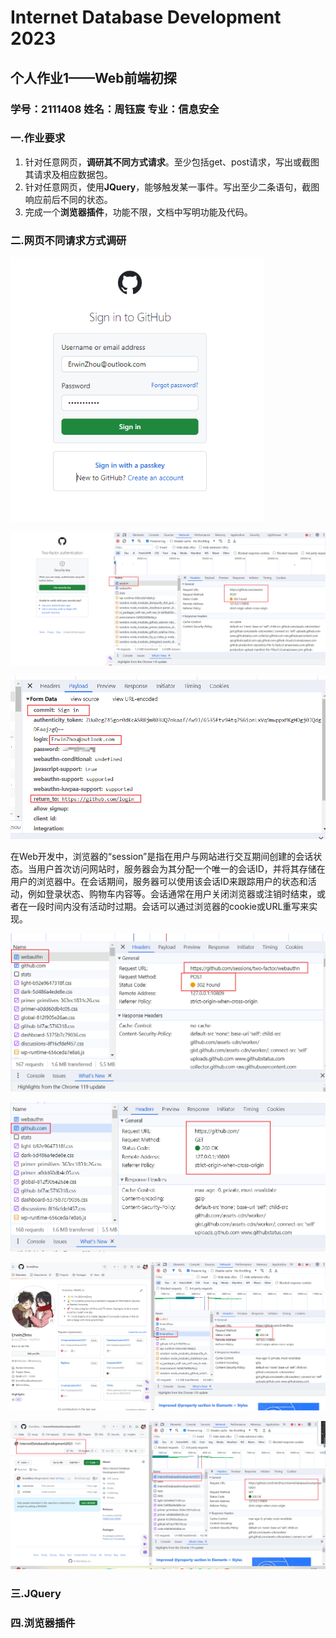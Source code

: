 # Internet Database Development 2023

## 个人作业1——Web前端初探

### 学号：2111408 	姓名：周钰宸	专业：信息安全

### 一.作业要求

1. 针对任意网页，**调研其不同方式请求**。至少包括get、post请求，写出或截图其请求及相应数据包。
2. 针对任意网页，使用**JQuery**，能够触发某一事件。写出至少二条语句，截图响应前后不同的状态。
3. 完成一个**浏览器插件**，功能不限，文档中写明功能及代码。

### 二.网页不同请求方式调研

<img src="img/image-20231124223714225.png" alt="image-20231124223714225" style="zoom: 80%;" />

![image-20231124224243883](img/image-20231124224243883.png)

![image-20231124224200686](img/image-20231124224200686.png)

在Web开发中，浏览器的“session”是指在用户与网站进行交互期间创建的会话状态。当用户首次访问网站时，服务器会为其分配一个唯一的会话ID，并将其存储在用户的浏览器中。在会话期间，服务器可以使用该会话ID来跟踪用户的状态和活动，例如登录状态、购物车内容等。会话通常在用户关闭浏览器或注销时结束，或者在一段时间内没有活动时过期。会话可以通过浏览器的cookie或URL重写来实现。

![image-20231124224554941](img/image-20231124224554941.png)

![image-20231124224627471](img/image-20231124224627471.png)

![image-20231124224855076](img/image-20231124224855076.png)

![image-20231124224954103](img/image-20231124224954103.png)

### 三.JQuery

### 四.浏览器插件
